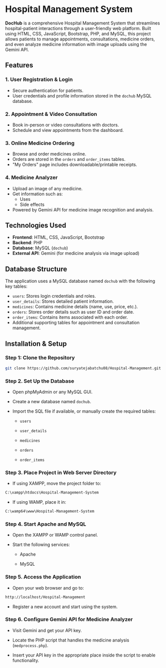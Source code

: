 # Hospital Management System

**DocHub** is a comprehensive Hospital Management System that streamlines hospital-patient interactions through a user-friendly web platform. Built using HTML, CSS, JavaScript, Bootstrap, PHP, and MySQL, this project allows patients to manage appointments, consultations, medicine orders, and even analyze medicine information with image uploads using the Gemini API.

## Features

### 1. **User Registration & Login**
- Secure authentication for patients.
- User credentials and profile information stored in the `dochub` MySQL database.

### 2. **Appointment & Video Consultation**
- Book in-person or video consultations with doctors.
- Schedule and view appointments from the dashboard.

### 3. **Online Medicine Ordering**
- Browse and order medicines online.
- Orders are stored in the `orders` and `order_items` tables.
- "My Orders" page includes downloadable/printable receipts.

### 4. **Medicine Analyzer**
- Upload an image of any medicine.
- Get information such as:
  - Uses
  - Side effects
- Powered by Gemini API for medicine image recognition and analysis.

## Technologies Used

- **Frontend**: HTML, CSS, JavaScript, Bootstrap
- **Backend**: PHP
- **Database**: MySQL (`dochub`)
- **External API**: Gemini (for medicine analysis via image upload)

## Database Structure

The application uses a MySQL database named `dochub` with the following key tables:

- `users`: Stores login credentials and roles.
- `user_details`: Stores detailed patient information.
- `medicines`: Contains medicine details (name, use, price, etc.).
- `orders`: Stores order details such as user ID and order date.
- `order_items`: Contains items associated with each order.
- Additional supporting tables for appointment and consultation management.

## Installation & Setup

### Step 1: Clone the Repository
```bash
git clone https://github.com/suryatejabatchu08/Hospital-Management.git
```

### Step 2. Set Up the Database
- Open phpMyAdmin or any MySQL GUI.

- Create a new database named `dochub`.

- Import the SQL file if available, or manually create the required tables:

  - `users`

  - `user_details`

  - `medicines`

  - `orders`

  - `order_items`

### Step 3. Place Project in Web Server Directory
- If using XAMPP, move the project folder to:
```bash
C:\xampp\htdocs\Hospital-Management-System
```
- If using WAMP, place it in:
```bash
C:\wamp64\www\Hospital-Management-System
```
### Step 4. Start Apache and MySQL
- Open the XAMPP or WAMP control panel.

- Start the following services:

  - Apache

  - MySQL

### Step 5. Access the Application
- Open your web browser and go to:

```bash
http://localhost/Hospital-Management
```
- Register a new account and start using the system.

### Step 6. Configure Gemini API for Medicine Analyzer
- Visit Gemini and get your API key.

- Locate the PHP script that handles the medicine analysis (`medprocess.php`).

- Insert your API key in the appropriate place inside the script to enable functionality.
